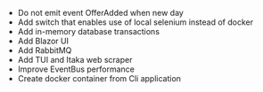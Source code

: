  - Do not emit event OfferAdded when new day
 - Add switch that enables use of local selenium instead of docker
 - Add in-memory database transactions
 - Add Blazor UI
 - Add RabbitMQ
 - Add TUI and Itaka web scraper
 - Improve EventBus performance
 - Create docker container from Cli application
